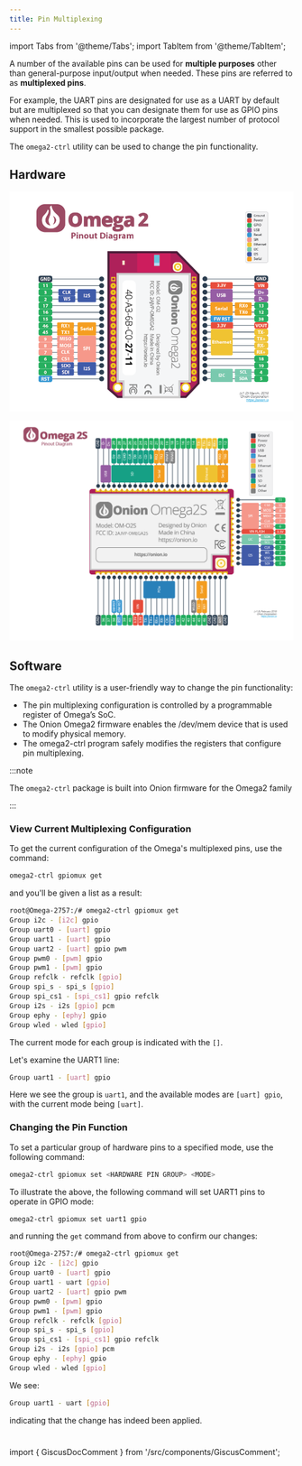 ```yaml
---
title: Pin Multiplexing
---
```


import Tabs from '@theme/Tabs';
import TabItem from '@theme/TabItem';

A number of the available pins can be used for **multiple purposes** other than general-purpose input/output when needed. These pins are referred to as **multiplexed pins**.

For example, the UART pins are designated for use as a UART by default but are multiplexed so that you can designate them for use as GPIO pins when needed. This is used to incorporate the largest number of protocol support in the smallest possible package.

The `omega2-ctrl` utility can be used to change the pin functionality.

## Hardware

<Tabs>
  <TabItem value="omega2" label="Omega2" default>

![omega2-pinout-diagram](./assets/omega2-pinout.png)

  </TabItem>
  <TabItem value="omega2s" label="Omega2S">

![omega2s-pinout-diagram](./assets/omega2s-pinout.png)

  </TabItem>
</Tabs>

## Software

The `omega2-ctrl` utility is a user-friendly way to change the pin functionality:

 - The pin multiplexing configuration is controlled by a programmable register of Omega’s SoC.
 - The Onion Omega2 firmware enables the /dev/mem device that is used to modify physical memory.
 - The omega2-ctrl program safely modifies the registers that configure pin multiplexing.

 :::note

The `omega2-ctrl` package is built into Onion firmware for the Omega2 family

:::

### View Current Multiplexing Configuration

To get the current configuration of the Omega's multiplexed pins, use the command:

```bash
omega2-ctrl gpiomux get
```
and you'll be given a list as a result:

```bash
root@Omega-2757:/# omega2-ctrl gpiomux get
Group i2c - [i2c] gpio
Group uart0 - [uart] gpio
Group uart1 - [uart] gpio
Group uart2 - [uart] gpio pwm
Group pwm0 - [pwm] gpio
Group pwm1 - [pwm] gpio
Group refclk - refclk [gpio]
Group spi_s - spi_s [gpio]
Group spi_cs1 - [spi_cs1] gpio refclk
Group i2s - i2s [gpio] pcm
Group ephy - [ephy] gpio
Group wled - wled [gpio]
```

The current mode for each group is indicated with the `[]`.

Let's examine the UART1 line:

```bash
Group uart1 - [uart] gpio
```
Here we see the group is `uart1`, and the available modes are `[uart] gpio`, with the current mode being `[uart]`.

### Changing the Pin Function

To set a particular group of hardware pins to a specified mode, use the following command:

```bash
omega2-ctrl gpiomux set <HARDWARE PIN GROUP> <MODE>
```

To illustrate the above, the following command will set UART1 pins to operate in GPIO mode:

```bash
omega2-ctrl gpiomux set uart1 gpio
```

and running the `get` command from above to confirm our changes:

```bash
root@Omega-2757:/# omega2-ctrl gpiomux get
Group i2c - [i2c] gpio
Group uart0 - [uart] gpio
Group uart1 - uart [gpio]
Group uart2 - [uart] gpio pwm
Group pwm0 - [pwm] gpio
Group pwm1 - [pwm] gpio
Group refclk - refclk [gpio]
Group spi_s - spi_s [gpio]
Group spi_cs1 - [spi_cs1] gpio refclk
Group i2s - i2s [gpio] pcm
Group ephy - [ephy] gpio
Group wled - wled [gpio]
```

We see:

```bash
Group uart1 - uart [gpio]
```
indicating that the change has indeed been applied.

<!-- comment section -->
#
import { GiscusDocComment } from '/src/components/GiscusComment';

<GiscusDocComment /> 
